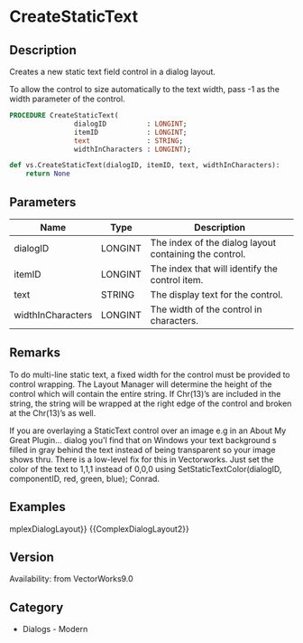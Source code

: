 # CreateStaticText

## Description
Creates a new static text field control in a dialog layout.

To allow the control to size automatically to the text width, pass -1 as the width parameter of the control.

```pascal
PROCEDURE CreateStaticText(
				dialogID          : LONGINT;
				itemID            : LONGINT;
				text              : STRING;
				widthInCharacters : LONGINT);
```

```python
def vs.CreateStaticText(dialogID, itemID, text, widthInCharacters):
    return None
```

## Parameters
|Name|Type|Description|
|---|---|---|
|dialogID|LONGINT|The index of the dialog layout containing the control.|
|itemID|LONGINT|The index that will identify the control item.|
|text|STRING|The display text for the control.|
|widthInCharacters|LONGINT|The width of the control in characters.|

## Remarks
To do multi-line static text, a fixed width for the control must be provided to control wrapping. The Layout Manager will determine the height of the control which will contain the entire string. If Chr(13)’s are included in the string, the string will be wrapped at the right edge of the control and broken at the Chr(13)’s as well.

If you are overlaying a StaticText control over an image e.g in an About My Great Plugin... dialog you'l find that on Windows your text background s filled in gray behind the text instead of being transparent so your image shows thru. There is a low-level fix for this in Vectorworks. Just set the color of the text to 1,1,1 instead of 0,0,0 using SetStaticTextColor(dialogID, componentID, red, green, blue); Conrad.

## Examples
mplexDialogLayout}}
{{ComplexDialogLayout2}}

## Version
Availability: from VectorWorks9.0

## Category
* Dialogs - Modern

